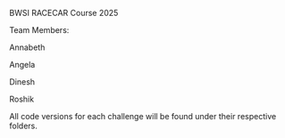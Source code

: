 BWSI RACECAR Course 2025

Team Members:

Annabeth

Angela

Dinesh

Roshik


All code versions for each challenge will be found under their respective folders.
